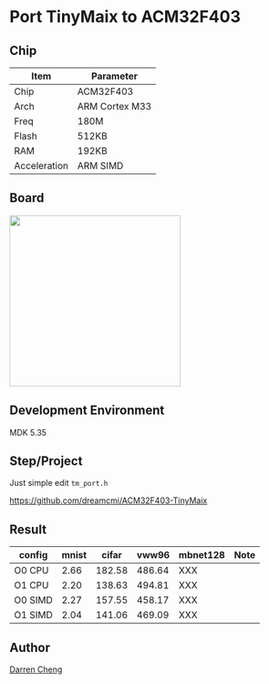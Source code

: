 # Port TinyMaix to ACM32F403

## Chip

| Item         | Parameter      |
| ------------ | -------------- |
| Chip         | ACM32F403      |
| Arch         | ARM Cortex M33 |
| Freq         | 180M           |
| Flash        | 512KB          |
| RAM          | 192KB          |
| Acceleration | ARM SIMD       |

## Board 

<a href="assets/ACM32F403.jpg"><img width=300 src="C:\Users\dreamcmi\Desktop\ACM32F403-TinyMaix\assets\ACM32F403.jpg"/></a>

## Development Environment

MDK 5.35

## Step/Project

Just simple edit `tm_port.h`

https://github.com/dreamcmi/ACM32F403-TinyMaix

## Result

| config  | mnist | cifar  | vww96  | mbnet128 | Note |
| ------- | ----- | ------ | ------ | -------- | ---- |
| O0 CPU  | 2.66  | 182.58 | 486.64 | XXX      |      |
| O1 CPU  | 2.20  | 138.63 | 494.81 | XXX      |      |
| O0 SIMD | 2.27  | 157.55 | 458.17 | XXX      |      |
| O1 SIMD | 2.04  | 141.06 | 469.09 | XXX      |      |


## Author

[Darren Cheng](https://github.com/dreamcmi) 



